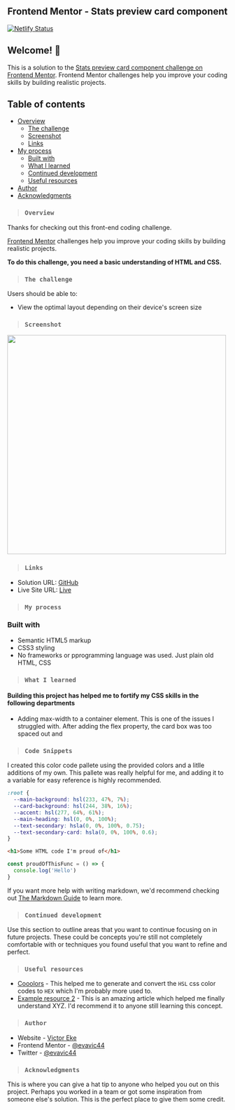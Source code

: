 <h2 align="center">Frontend Mentor - Stats preview card component</h2>

[![Netlify Status](https://api.netlify.com/api/v1/badges/5694d0ca-05cc-4784-b4c9-26a18ae3e113/deploy-status)](https://app.netlify.com/sites/stats-preview-card-evavic44/deploys)

## Welcome! 👋
This is a solution to the [Stats preview card component challenge on Frontend Mentor](https://www.frontendmentor.io/challenges/stats-preview-card-component-8JqbgoU62). Frontend Mentor challenges help you improve your coding skills by building realistic projects. 

## Table of contents

- [Overview](#overview)
  - [The challenge](#the-challenge)
  - [Screenshot](#screenshot)
  - [Links](#links)
- [My process](#my-process)
  - [Built with](#built-with)
  - [What I learned](#what-i-learned)
  - [Continued development](#continued-development)
  - [Useful resources](#useful-resources)
- [Author](#author)
- [Acknowledgments](#acknowledgments)

> ### `Overview`

Thanks for checking out this front-end coding challenge.

[Frontend Mentor](https://www.frontendmentor.io) challenges help you improve your coding skills by building realistic projects.

**To do this challenge, you need a basic understanding of HTML and CSS.**

> ### `The challenge`

Users should be able to:

- View the optimal layout depending on their device's screen size

>### `Screenshot`

<img src="https://user-images.githubusercontent.com/62628408/118215538-94720c00-b469-11eb-8e53-63816db7738a.png" width="500px">


> ### `Links`

- Solution URL: [GitHub](https://github.com/Evavic44)
- Live Site URL: [Live](https://stats-preview-card-evavic44.netlify.app/)

> ### `My process`

### Built with

- Semantic HTML5 markup
- CSS3 styling
- No frameworks or pprogramming language was used. Just plain old HTML, CSS

> ### `What I learned`
<h4>Building this project has helped me to fortify my CSS skills in the following departments</h4>

- Adding max-width to a container element. This is one of the issues I struggled with. After adding the flex property, the card box was too spaced out and

> ### `Code Snippets`
I created this color code pallete using the provided colors and a litlle
additions of my own. This pallete was really helpful for me, and adding it to a variable for easy reference is highly recommended.

```css
:root {
  --main-background: hsl(233, 47%, 7%);
  --card-background: hsl(244, 38%, 16%);
  --accent: hsl(277, 64%, 61%);
  --main-heading: hsl(0, 0%, 100%);
  --text-secondary: hsla(0, 0%, 100%, 0.75);
  --text-secondary-card: hsla(0, 0%, 100%, 0.6);
}
```

```html
<h1>Some HTML code I'm proud of</h1>
```

```js
const proudOfThisFunc = () => {
  console.log('Hello')
}
```

If you want more help with writing markdown, we'd recommend checking out [The Markdown Guide](https://www.markdownguide.org/) to learn more.

> ### `Continued development`

Use this section to outline areas that you want to continue focusing on in future projects. These could be concepts you're still not completely comfortable with or techniques you found useful that you want to refine and perfect.

>### `Useful resources`

- [Cooolors](https://www.cooolors.co) - This helped me to generate and convert the `HSL` css color codes to `HEX` which I'm probably more used to.
- [Example resource 2](https://www.example.com) - This is an amazing article which helped me finally understand XYZ. I'd recommend it to anyone still learning this concept.

> ### `Author`

- Website - [Victor Eke](https://www.your-site.com)
- Frontend Mentor - [@evavic44](https://www.frontendmentor.io/profile/evavic44)
- Twitter - [@evavic44](https://www.twitter.com/evavic44)
>### `Acknowledgments`

This is where you can give a hat tip to anyone who helped you out on this project. Perhaps you worked in a team or got some inspiration from someone else's solution. This is the perfect place to give them some credit.

